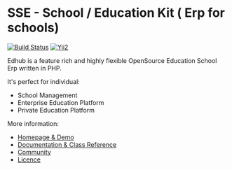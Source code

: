 SSE - School / Education Kit ( Erp for schools)
===========================

[![Build Status](https://travis-ci.org/HermnTech/edhub.svg?branch=master)](https://travis-ci.org/HermnTech/edhub)
[![Yii2](https://img.shields.io/badge/Powered_by-Yii_Framework-green.svg?style=flat)](http://www.yiiframework.com/)

Edhub is a feature rich and highly flexible OpenSource Education School Erp written in PHP.

It's perfect for individual:
- School Management
- Enterprise Education Platform
- Private Education Platform

More information:
- [Homepage & Demo](http://sse.hermn.tech)
- [Documentation & Class Reference](http://sse.hermn.tech/docs)
- [Community](http://sse..hermn.tech/community)
- [Licence](http://sse.hermn.tech/licences)

